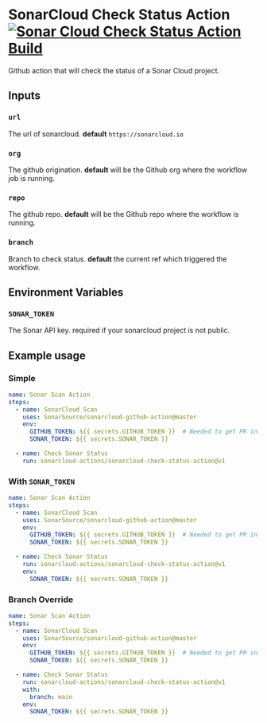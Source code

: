 # SonarCloud Check Status Action [![Sonar Cloud Check Status Action Build](https://github.com/sonarcloud-actions/sonarcloud-check-status-action/actions/workflows/main.yml/badge.svg)](https://github.com/sonarcloud-actions/sonarcloud-check-status-action/actions/workflows/main.yml)
Github action that will check the status of a Sonar Cloud project.

## Inputs
### `url`

The url of sonarcloud. **default** `https://sonarcloud.io`

### `org`

The github origination. **default** will be the Github org where the workflow job is running.

### `repo`

The github repo. **default** will be the Github repo where the workflow is running.

### `branch`
Branch to check status. **default** the current ref which triggered the workflow.

## Environment Variables

### `SONAR_TOKEN`
The Sonar API key. required if your sonarcloud project is not public.


## Example usage

### Simple

```yaml
name: Sonar Scan Action
steps:
  - name: SonarCloud Scan
    uses: SonarSource/sonarcloud-github-action@master
    env:
      GITHUB_TOKEN: ${{ secrets.GITHUB_TOKEN }}  # Needed to get PR information, if any
      SONAR_TOKEN: ${{ secrets.SONAR_TOKEN }}

  - name: Check Sonar Status
    run: sonarcloud-actions/sonarcloud-check-status-action@v1
```

### With `SONAR_TOKEN`

```yaml
name: Sonar Scan Action
steps:
  - name: SonarCloud Scan
    uses: SonarSource/sonarcloud-github-action@master
    env:
      GITHUB_TOKEN: ${{ secrets.GITHUB_TOKEN }}  # Needed to get PR information, if any
      SONAR_TOKEN: ${{ secrets.SONAR_TOKEN }}

  - name: Check Sonar Status
    run: sonarcloud-actions/sonarcloud-check-status-action@v1
    env:
      SONAR_TOKEN: ${{ secrets.SONAR_TOKEN }}
```

### Branch Override

```yaml
name: Sonar Scan Action
steps:
  - name: SonarCloud Scan
    uses: SonarSource/sonarcloud-github-action@master
    env:
      GITHUB_TOKEN: ${{ secrets.GITHUB_TOKEN }}  # Needed to get PR information, if any
      SONAR_TOKEN: ${{ secrets.SONAR_TOKEN }}

  - name: Check Sonar Status
    run: sonarcloud-actions/sonarcloud-check-status-action@v1
    with:
      branch: main
    env:
      SONAR_TOKEN: ${{ secrets.SONAR_TOKEN }}
```
